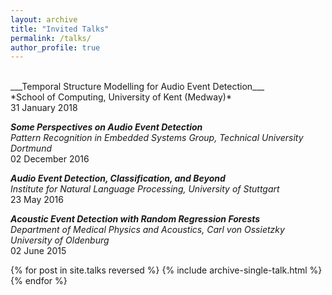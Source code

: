 ```yaml
---
layout: archive
title: "Invited Talks"
permalink: /talks/
author_profile: true
---
```


<br/>
___Temporal Structure Modelling for Audio Event Detection___<br/>*School of Computing, University of Kent (Medway)*<br/>31 January 2018

___Some Perspectives on Audio Event Detection___<br/>*Pattern Recognition in Embedded Systems Group, Technical University Dortmund*<br/>02 December 2016

___Audio Event Detection, Classification, and Beyond___<br/>*Institute for Natural Language Processing, University of Stuttgart*<br/>23 May 2016

___Acoustic Event Detection with Random Regression Forests___<br/>*Department of Medical Physics and Acoustics, Carl von Ossietzky University of Oldenburg*<br/>02 June 2015


{% for post in site.talks reversed %}
  {% include archive-single-talk.html %}
{% endfor %}
